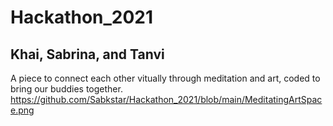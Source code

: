 # Hackathon_2021
## Khai, Sabrina, and Tanvi
A piece to connect each other vitually through meditation and art, coded to bring our buddies together.
https://github.com/Sabkstar/Hackathon_2021/blob/main/MeditatingArtSpace.png
